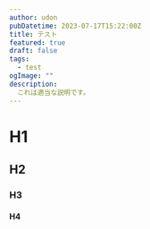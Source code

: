 ```yaml
---
author: udon
pubDatetime: 2023-07-17T15:22:00Z
title: テスト
featured: true
draft: false
tags:
  - test
ogImage: ""
description:
  これは適当な説明です。
---
```



# H1
## H2
### H3
#### H4